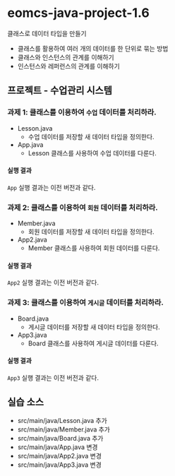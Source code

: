 # eomcs-java-project-1.6

클래스로 데이터 타입을 만들기

- 클래스를 활용하여 여러 개의 데이터를 한 단위로 묶는 방법
- 클래스와 인스턴스의 관계를 이해하기
- 인스턴스와 레퍼런스의 관계를 이해하기

## 프로젝트 - 수업관리 시스템  

### 과제 1: 클래스를 이용하여 `수업` 데이터를 처리하라.

- Lesson.java
    - 수업 데이터를 저장할 새 데이터 타입을 정의한다.
- App.java
    - Lesson 클래스를 사용하여 수업 데이터를 다룬다.

#### 실행 결과

`App` 실행 결과는 이전 버전과 같다.

### 과제 2: 클래스를 이용하여 `회원` 데이터를 처리하라.

- Member.java
    - 회원 데이터를 저장할 새 데이터 타입을 정의한다.
- App2.java
    - Member 클래스를 사용하여 회원 데이터를 다룬다.

#### 실행 결과

`App2` 실행 결과는 이전 버전과 같다.

### 과제 3: 클래스를 이용하여 `게시글` 데이터를 처리하라.

- Board.java
    - 게시글 데이터를 저장할 새 데이터 타입을 정의한다.
- App3.java
    - Board 클래스를 사용하여 게시글 데이터를 다룬다.

#### 실행 결과

`App3` 실행 결과는 이전 버전과 같다.

## 실습 소스

- src/main/java/Lesson.java 추가
- src/main/java/Member.java 추가
- src/main/java/Board.java 추가
- src/main/java/App.java 변경
- src/main/java/App2.java 변경
- src/main/java/App3.java 변경
